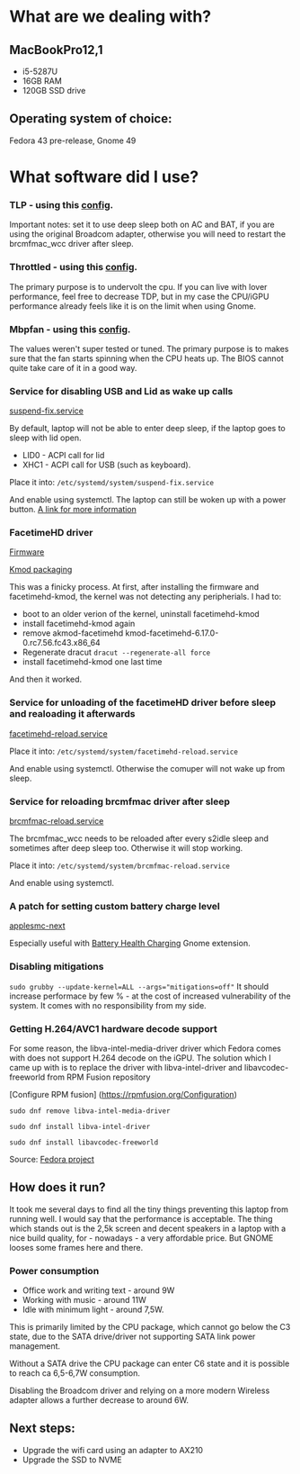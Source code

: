 # What are we dealing with?
## MacBookPro12,1
- i5-5287U
- 16GB RAM
- 120GB SSD drive

## Operating system of choice:
Fedora 43 pre-release, Gnome 49

# What software did I use?
### TLP - using this [config](tlp.conf). 
Important notes: set it to use deep sleep both on AC and BAT, if you are using the original Broadcom adapter, otherwise you will need to restart the brcmfmac_wcc driver after sleep.

### Throttled - using this [config](throttled.conf). 
The primary purpose is to undervolt the cpu. If you can live with lover performance, feel free to decrease TDP, but in my case the CPU/iGPU performance already feels like it is on the limit when using Gnome.

### Mbpfan - using this [config](mbpfan.conf).
The values weren't super tested or tuned. The primary purpose is to makes sure that the fan starts spinning when the CPU heats up. The BIOS cannot quite take care of it in a good way.

### Service for disabling USB and Lid as wake up calls 
[suspend-fix.service](suspend-fix.service)

By default, laptop will not be able to enter deep sleep, if the laptop goes to sleep with lid open. 

- LID0 - ACPI call for lid
- XHC1 - ACPI call for USB (such as keyboard).

Place it into: `/etc/systemd/system/suspend-fix.service`

And enable using systemctl. The laptop can still be woken up with a power button.
[A link for more information](https://askubuntu.com/a/1203159)

### FacetimeHD driver
[Firmware](https://github.com/patjak/facetimehd/wiki/Get-Started#firmware-extraction)

[Kmod packaging](https://discussion.fedoraproject.org/t/mulderje-intel-mac-rpms/130045)

This was a finicky process. At first, after installing the firmware and facetimehd-kmod, the kernel was not detecting any peripherials. I had to:
- boot to an older verion of the kernel, uninstall facetimehd-kmod
- install facetimehd-kmod again
- remove akmod-facetimehd kmod-facetimehd-6.17.0-0.rc7.56.fc43.x86_64
- Regenerate dracut `dracut --regenerate-all force`
- install facetimehd-kmod one last time

And then it worked.

### Service for unloading of the facetimeHD driver before sleep and realoading it afterwards
[facetimehd-reload.service](facetimehd-reload.service)

Place it into: `/etc/systemd/system/facetimehd-reload.service`

And enable using systemctl. Otherwise the comuper will not wake up from sleep.

### Service for reloading brcmfmac driver after sleep
[brcmfmac-reload.service](brcmfmac-reload.service)

The brcmfmac_wcc needs to be reloaded after every s2idle sleep and sometimes after deep sleep too. Otherwise it will stop working.

Place it into: `/etc/systemd/system/brcmfmac-reload.service`

And enable using systemctl.

### A patch for setting custom battery charge level
[applesmc-next](https://github.com/c---/applesmc-next)

Especially useful with [Battery Health Charging](https://github.com/maniacx/Battery-Health-Charging/) Gnome extension.

### Disabling mitigations
`sudo grubby --update-kernel=ALL --args="mitigations=off"`
It should increase performace by few % - at the cost of increased vulnerability of the system. It comes with no responsibility from my side.

### Getting H.264/AVC1 hardware decode support
For some reason, the libva-intel-media-driver driver which Fedora comes with does not support H.264 decode on the iGPU.
The solution which I came up with is to replace the driver with libva-intel-driver and libavcodec-freeworld from RPM Fusion repository


[Configure RPM fusion] (https://rpmfusion.org/Configuration)

`sudo dnf remove libva-intel-media-driver`

`sudo dnf install libva-intel-driver`

`sudo dnf install libavcodec-freeworld`


Source: [Fedora project](https://fedoraproject.org/wiki/Firefox_Hardware_acceleration#Configure_VA-API_Video_decoding_on_Intel)


## How does it run?
It took me several days to find all the tiny things preventing this laptop from running well. I would say that the performance is acceptable. The thing which stands out is the 2,5k screen and decent speakers in a laptop with a nice build quality, for - nowadays - a very affordable price. But GNOME looses some frames here and there.

### Power consumption
- Office work and writing text - around 9W
- Working with music - around 11W
- Idle with minimum light - around 7,5W.

This is primarily limited by the CPU package, which cannot go below the C3 state, due to the SATA drive/driver not supporting SATA link power management.

Without a SATA drive the CPU package can enter C6 state and it is possible to reach ca 6,5-6,7W consumption. 

Disabling the Broadcom driver and relying on a more modern Wireless adapter allows a further decrease to around 6W.

## Next steps:
- Upgrade the wifi card using an adapter to AX210
- Upgrade the SSD to NVME
